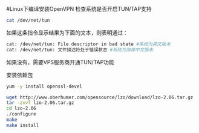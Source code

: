 #Linux下编译安装OpenVPN
检查系统是否开启TUN/TAP支持
```bash
cat /dev/net/tun
```
如果这条指令显示结果为下面的文本，则表明通过：
```bash
cat: /dev/net/tun: File descriptor in bad state #系统为英文版本
cat: /dev/net/tun: 文件描述符处于错误状态 #系统为简体中文版本
```
如果没有，需要VPS服务商开通TUN/TAP功能

安装依赖包
```bash
yum -y install openssl-devel
```

```bash
wget http://www.oberhumer.com/opensource/lzo/download/lzo-2.06.tar.gz
tar -zxvf lzo-2.06.tar.gz
cd lzo-2.06
./configure
make
make install
```

